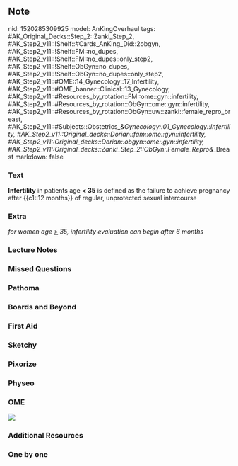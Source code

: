 ## Note
nid: 1520285309925
model: AnKingOverhaul
tags: #AK_Original_Decks::Step_2::Zanki_Step_2, #AK_Step2_v11::!Shelf::#Cards_AnKing_Did::2obgyn, #AK_Step2_v11::!Shelf::FM::no_dupes, #AK_Step2_v11::!Shelf::FM::no_dupes::only_step2, #AK_Step2_v11::!Shelf::ObGyn::no_dupes, #AK_Step2_v11::!Shelf::ObGyn::no_dupes::only_step2, #AK_Step2_v11::#OME::14_Gynecology::17_Infertility, #AK_Step2_v11::#OME_banner::Clinical::13_Gynecology, #AK_Step2_v11::#Resources_by_rotation::FM::ome::gyn::infertility, #AK_Step2_v11::#Resources_by_rotation::ObGyn::ome::gyn::infertility, #AK_Step2_v11::#Resources_by_rotation::ObGyn::uw::zanki::female_repro_breast, #AK_Step2_v11::#Subjects::Obstetrics_&_Gynecology::01_Gynecology::Infertility, #AK_Step2_v11::Original_decks::Dorian::fam::ome::gyn::infertility, #AK_Step2_v11::Original_decks::Dorian::obgyn::ome::gyn::infertility, #AK_Step2_v11::Original_decks::Zanki_Step_2::ObGyn::Female_Repro_&_Breast
markdown: false

### Text
<b>Infertility</b> in patients age <b>< 35</b> is defined as the
failure to achieve pregnancy after {{c1::12 months}} of regular,
unprotected sexual intercourse

### Extra
<i>for women age <u>></u> 35, infertility evaluation can begin
after 6 months</i>

### Lecture Notes


### Missed Questions


### Pathoma


### Boards and Beyond


### First Aid


### Sketchy


### Pixorize


### Physeo


### OME
<div class="ome-widget">
  <a href=
  "https://onlinemeded.org/spa/gynecology?ref=anki"><img src=
  "_OME_AnkiFlashcards_Topic_6.png"></a>
</div>

### Additional Resources


### One by one

